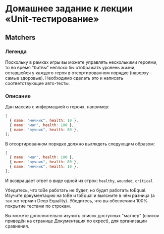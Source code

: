 # Домашнее задание к лекции «Unit-тестирование»

## Matchers

### Легенда

Поскольку в рамках игры вы можете управлять несколькими героями, то во время "битвы" неплохо бы отображать уровень жизни, оставшейся у каждого героя в отсортированном порядке (наверху - самые здоровые). Необходимо сделать это и написать соответствующие авто-тесты.

### Описание

Дан массив с информацией о героях, например:

```javascript
[
  { name: "мечник", health: 10 },
  { name: "маг", health: 100 },
  { name: "лучник", health: 80 },
];
```

В отсортированном порядке должно выглядеть следующим образом:

```javascript
[
  { name: "маг", health: 100 },
  { name: "лучник", health: 80 },
  { name: "мечник", health: 10 },
];
```

И возвращает ответ в виде одной из строк: `healthy`, `wounded`, `critical`

Убедитесь, что toBe работать не будет, но будет работать toEqual. Изучите документацию на toBe и toEqual и выясните в чём разница (а так же термин Deep Equality). Убедитесь, что вы обеспечили 100% покрытие тестами по строкам.

Вы можете дополнительно изучить список доступных "матчер" (список приведён на странице Документация по expect), для организации сравнения.
